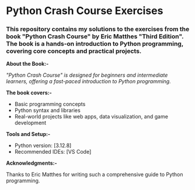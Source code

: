 # Python Crash Course Exercises

### This repository contains my solutions to the exercises from the book "Python Crash Course" by Eric Matthes "Third Edition". The book is a hands-on introduction to Python programming, covering core concepts and practical projects.

**About the Book:-**

*"Python Crash Course" is designed for beginners and intermediate learners, offering a fast-paced introduction to Python programming.*

**The book covers:-**

- Basic programming concepts
- Python syntax and libraries
- Real-world projects like web apps, data visualization, and game development

**Tools and Setup:-**

- Python version: [3.12.8]
- Recommended IDEs: [VS Code]


**Acknowledgments:-**

Thanks to Eric Matthes for writing such a comprehensive guide to Python programming.